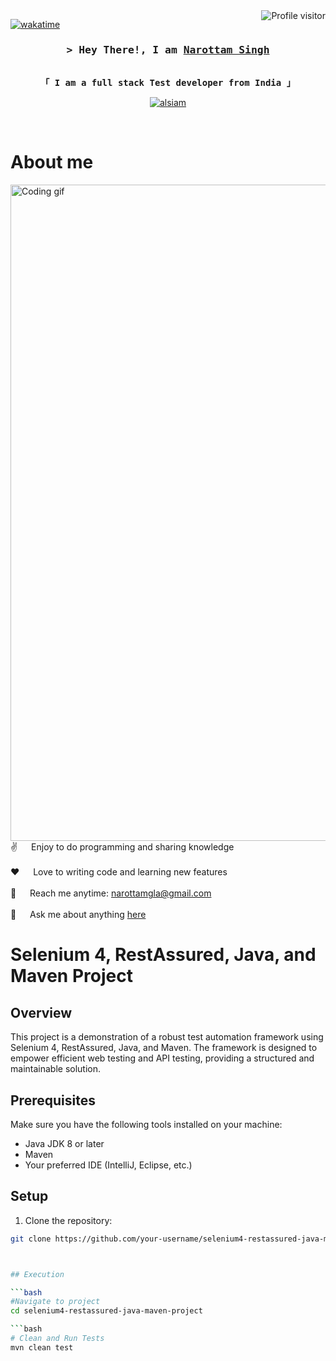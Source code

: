 <!--
<h2 align="center">
  Welcome to Narottam Singh World!
  <img src="https://media.giphy.com/media/hvRJCLFzcasrR4ia7z/giphy.gif" width="28">
</h2>
-->

<!--
<p align="center">
  <a href="https://github.com/alsiam"><img src="https://readme-typing-svg.herokuapp.com/?lines=Self%20Taught%20Programmer;Front%20End%20Developer;1.5%2B%20years%20of%20coding%20experience;Always%20learning%20new%20things&center=true&width=380&height=45"></a>
</p>

 -->

<a href="https://komarev.com/ghpvc/?username=alsiam">
  <img align="right" src="https://komarev.com/ghpvc/?username=alsiam&label=Visitors&color=0e75b6&style=flat" alt="Profile visitor" />
</a>


[![wakatime](https://wakatime.com/badge/user/eebb3dd8-d9b2-40de-9b88-6fd6cac99dbc.svg)](https://wakatime.com/@eebb3dd8-d9b2-40de-9b88-6fd6cac99dbc)

<!-- Intro  -->
<h3 align="center">
        <samp>&gt; Hey There!, I am
                <b><a target="_blank" href="https://www.linkedin.com/in/narottamgla/">Narottam Singh</a></b>
        </samp>
</h3>


<p align="center"> 
  <samp>
    <br >
     <b>「 I am a full stack Test developer from <b>India</b> 」</b>
    </br>
  </samp>
</p>

<p align="center">
 <a href="https://linkedin.com/in/narottamgla" target="_blank">
  <img src="https://img.shields.io/badge/LinkedIn-0077B5?style=for-the-badge&logo=linkedin&logoColor=white" alt="alsiam"/>
 </a>
</p>
<br />

<!-- About Section -->
 # About me
 
<p>
 <img align="right" width="1050" src="/assets/programmer.gif" alt="Coding gif" />
  
 ✌️ &emsp; Enjoy to do programming and sharing knowledge <br/><br/>
 ❤️ &emsp; Love to writing code and learning new features<br/><br/>
 📧 &emsp; Reach me anytime: narottamgla@gmail.com<br/><br/>
 💬 &emsp; Ask me about anything [here]( https://wa.me/919978077098)

</p>



# Selenium 4, RestAssured, Java, and Maven Project

## Overview

This project is a demonstration of a robust test automation framework using Selenium 4, RestAssured, Java, and Maven. The framework is designed to empower efficient web testing and API testing, providing a structured and maintainable solution.

## Prerequisites

Make sure you have the following tools installed on your machine:

- Java JDK 8 or later
- Maven
- Your preferred IDE (IntelliJ, Eclipse, etc.)

## Setup

1. Clone the repository:

```bash
git clone https://github.com/your-username/selenium4-restassured-java-maven-project.git



## Execution

```bash
#Navigate to project
cd selenium4-restassured-java-maven-project

```bash
# Clean and Run Tests
mvn clean test
